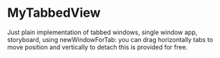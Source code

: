 # MyTabbedView
Just plain implementation of tabbed windows, single window app, storyboard, using newWindowForTab: you can drag horizontally tabs to move position and vertically to detach this is provided for free.

